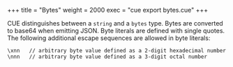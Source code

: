 +++
title = "Bytes"
weight = 2000
exec = "cue export bytes.cue"
+++

CUE distinguishes between a `string` and a `bytes` type.
Bytes are converted to base64 when emitting JSON.
Byte literals are defined with single quotes.
The following additional escape sequences are allowed in byte literals:

    \xnn   // arbitrary byte value defined as a 2-digit hexadecimal number
    \nnn   // arbitrary byte value defined as a 3-digit octal number
<!-- jba: this contradicts the spec, which has \nnn (no leading zero) -->


